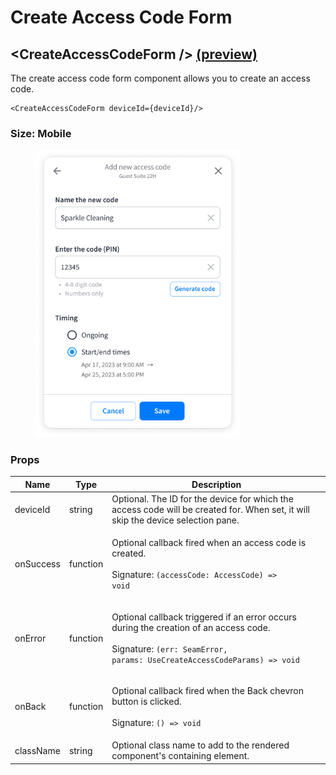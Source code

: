 # Create Access Code Form

## \<CreateAccessCodeForm /> [(preview)](https://react.seam.co/?path=/docs/example-createaccesscodeform--docs)

The create access code form component allows you to create an access code.

```
<CreateAccessCodeForm deviceId={deviceId}/>
```

### Size: Mobile



<figure><img src="../../.gitbook/assets/Edit code 01 (2).png" alt="" width="327"><figcaption></figcaption></figure>

### Props

| Name      | Type     | Description                                                                                                                                                                             |
| --------- | -------- | --------------------------------------------------------------------------------------------------------------------------------------------------------------------------------------- |
| deviceId  | string   | Optional. The ID for the device for which the access code will be created for. When set, it will skip the device selection pane.                                                        |
| onSuccess | function | <p>Optional callback fired when an access code is created.<br><br>Signature: <code>(accessCode: AccessCode) => void</code></p>                                                          |
| onError   | function | <p>Optional callback triggered if an error occurs during the creation of an access code.<br><br>Signature: <code>(err: SeamError, params: UseCreateAccessCodeParams) => void</code></p> |
| onBack    | function | <p>Optional callback fired when the Back chevron button is clicked.<br><br>Signature: <code>() => void</code></p>                                                                       |
| className | string   | Optional class name to add to the rendered component's containing element.                                                                                                              |
